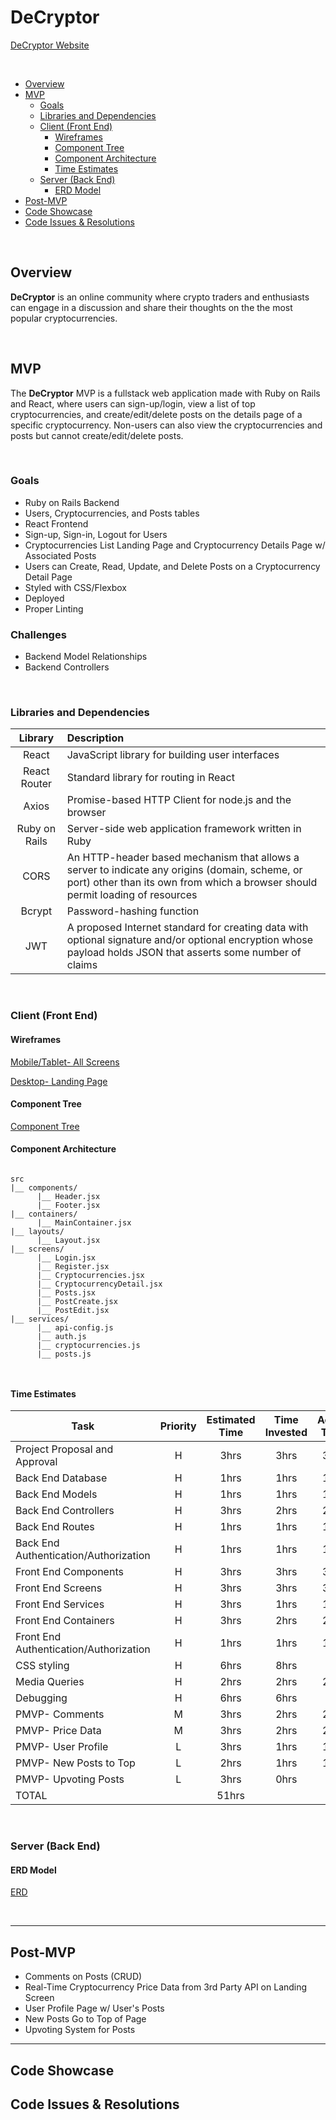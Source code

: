 # DeCryptor

[DeCryptor Website](https://decryptor.netlify.app/)

<br>

- [Overview](#overview)
- [MVP](#mvp)
  - [Goals](#goals)
  - [Libraries and Dependencies](#libraries-and-dependencies)
  - [Client (Front End)](#client-front-end)
    - [Wireframes](#wireframes)
    - [Component Tree](#component-tree)
    - [Component Architecture](#component-architecture)
    - [Time Estimates](#time-estimates)
  - [Server (Back End)](#server-back-end)
    - [ERD Model](#erd-model)
- [Post-MVP](#post-mvp)
- [Code Showcase](#code-showcase)
- [Code Issues & Resolutions](#code-issues--resolutions)

<br>

## Overview

**DeCryptor** is an online community where crypto traders and enthusiasts can engage in a discussion and share their thoughts on the the most popular cryptocurrencies.

<br>

## MVP

The **DeCryptor** MVP is a fullstack web application made with Ruby on Rails and React, where users can sign-up/login, view a list of top cryptocurrencies, and create/edit/delete posts on the details page of a specific cryptocurrency. Non-users can also view the cryptocurrencies and posts but cannot create/edit/delete posts.

<br>

### Goals

- Ruby on Rails Backend
- Users, Cryptocurrencies, and Posts tables
- React Frontend
- Sign-up, Sign-in, Logout for Users
- Cryptocurrencies List Landing Page and Cryptocurrency Details Page w/ Associated Posts
- Users can Create, Read, Update, and Delete Posts on a Cryptocurrency Detail Page
- Styled with CSS/Flexbox
- Deployed
- Proper Linting

### Challenges

- Backend Model Relationships
- Backend Controllers

<br>

### Libraries and Dependencies

|    Library    | Description                                                                                                                                                                      |
| :-----------: | :------------------------------------------------------------------------------------------------------------------------------------------------------------------------------- |
|     React     | JavaScript library for building user interfaces                                                                                                                                  |
| React Router  | Standard library for routing in React                                                                                                                                            |
|     Axios     | Promise-based HTTP Client for node.js and the browser                                                                                                                            |
| Ruby on Rails | Server-side web application framework written in Ruby                                                                                                                            |
|     CORS      | An HTTP-header based mechanism that allows a server to indicate any origins (domain, scheme, or port) other than its own from which a browser should permit loading of resources |
|    Bcrypt     | Password-hashing function                                                                                                                                                        |
|      JWT      | A proposed Internet standard for creating data with optional signature and/or optional encryption whose payload holds JSON that asserts some number of claims                    |

<br>

### Client (Front End)

#### Wireframes

[Mobile/Tablet- All Screens](https://user-images.githubusercontent.com/85003025/130716759-f8e7e2d5-f1f5-427e-9298-f0060b664db9.png)

[Desktop- Landing Page](https://wireframe.cc/dn1QRj)

#### Component Tree

[Component Tree](https://whimsical.com/component-tree-YE5zGEApwmTD9BHYUqcSr5)

#### Component Architecture

```structure

src
|__ components/
      |__ Header.jsx
      |__ Footer.jsx
|__ containers/
      |__ MainContainer.jsx
|__ layouts/
      |__ Layout.jsx
|__ screens/
      |__ Login.jsx
      |__ Register.jsx
      |__ Cryptocurrencies.jsx
      |__ CryptocurrencyDetail.jsx
      |__ Posts.jsx
      |__ PostCreate.jsx
      |__ PostEdit.jsx
|__ services/
      |__ api-config.js
      |__ auth.js
      |__ cryptocurrencies.js
      |__ posts.js



```

#### Time Estimates

| Task                                   | Priority | Estimated Time | Time Invested | Actual Time |
| -------------------------------------- | :------: | :------------: | :-----------: | :---------: |
| Project Proposal and Approval          |    H     |      3hrs      |     3hrs      |    3hrs     |
| Back End Database                      |    H     |      1hrs      |     1hrs      |    1hrs     |
| Back End Models                        |    H     |      1hrs      |     1hrs      |    1hrs     |
| Back End Controllers                   |    H     |      3hrs      |     2hrs      |    2hrs     |
| Back End Routes                        |    H     |      1hrs      |     1hrs      |    1hrs     |
| Back End Authentication/Authorization  |    H     |      1hrs      |     1hrs      |    1hrs     |
| Front End Components                   |    H     |      3hrs      |     3hrs      |    3hrs     |
| Front End Screens                      |    H     |      3hrs      |     3hrs      |    3hrs     |
| Front End Services                     |    H     |      3hrs      |     1hrs      |    1hrs     |
| Front End Containers                   |    H     |      3hrs      |     2hrs      |    2hrs     |
| Front End Authentication/Authorization |    H     |      1hrs      |     1hrs      |    1hrs     |
| CSS styling                            |    H     |      6hrs      |     8hrs      |             |
| Media Queries                          |    H     |      2hrs      |     2hrs      |    2hrs     |
| Debugging                              |    H     |      6hrs      |     6hrs      |             |
| PMVP- Comments                         |    M     |      3hrs      |     2hrs      |    2hrs     |
| PMVP- Price Data                       |    M     |      3hrs      |     2hrs      |    2hrs     |
| PMVP- User Profile                     |    L     |      3hrs      |     1hrs      |    1hrs     |
| PMVP- New Posts to Top                 |    L     |      2hrs      |     1hrs      |    1hrs     |
| PMVP- Upvoting Posts                   |    L     |      3hrs      |     0hrs      |             |
| TOTAL                                  |          |     51hrs      |               |             |

<br>

### Server (Back End)

#### ERD Model

[ERD](https://user-images.githubusercontent.com/85003025/130709409-0a0b285a-a7fc-439c-88b6-26f824b8bf2a.png)

<br>

---

## Post-MVP

- Comments on Posts (CRUD)
- Real-Time Cryptocurrency Price Data from 3rd Party API on Landing Screen
- User Profile Page w/ User's Posts
- New Posts Go to Top of Page
- Upvoting System for Posts

---

## Code Showcase

## Code Issues & Resolutions
